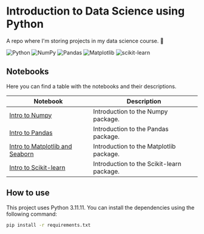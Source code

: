 # Introduction to Data Science using Python

A repo where I'm storing projects in my data science course. 🚀

![Python](https://img.shields.io/badge/python-3670A0?style=for-the-badge&logo=python&logoColor=ffdd54)
![NumPy](https://img.shields.io/badge/numpy-%23013243.svg?style=for-the-badge&logo=numpy&logoColor=white)
![Pandas](https://img.shields.io/badge/pandas-%23150458.svg?style=for-the-badge&logo=pandas&logoColor=white)
![Matplotlib](https://img.shields.io/badge/Matplotlib-%23ffffff.svg?style=for-the-badge&logo=Matplotlib&logoColor=black)
![scikit-learn](https://img.shields.io/badge/scikit--learn-%23F7931E.svg?style=for-the-badge&logo=scikit-learn&logoColor=white)

## Notebooks

Here you can find a table with the notebooks and their descriptions.

| Notebook | Description |
| -------- | ----------- |
| [Intro to Numpy](notebooks/Lesson%20II%20-%20Numpy%20Intro.ipynb) | Introduction to the Numpy package. |
| [Intro to Pandas](notebooks/Lesson%20III%20-%20Pandas%20Intro.ipynb) | Introduction to the Pandas package. |
| [Intro to Matplotlib and Seaborn](notebooks/Lesson%20IV%20-%20Matplotlib%20Intro.ipynb) | Introduction to the Matplotlib package. |
| [Intro to Scikit-learn](notebooks/Lesson%20V%20-%20Scikit-learn%20Intro.ipynb) | Introduction to the Scikit-learn package. |

## How to use

This project uses Python 3.11.11. You can install the dependencies using the following command:

```bash
pip install -r requirements.txt
```
